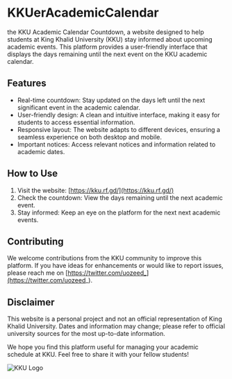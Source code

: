 # KKUerAcademicCalendar
the KKU Academic Calendar Countdown, a website designed to help students at King Khalid University (KKU) stay informed about upcoming academic events. This platform provides a user-friendly interface that displays the days remaining until the next event on the KKU academic calendar.

## Features

- Real-time countdown: Stay updated on the days left until the next significant event in the academic calendar.
- User-friendly design: A clean and intuitive interface, making it easy for students to access essential information.
- Responsive layout: The website adapts to different devices, ensuring a seamless experience on both desktop and mobile.
- Important notices: Access relevant notices and information related to academic dates.

## How to Use

1. Visit the website: [https://kku.rf.gd/](https://kku.rf.gd/)
2. Check the countdown: View the days remaining until the next academic event.
3. Stay informed: Keep an eye on the platform for the next next academic events.

## Contributing

We welcome contributions from the KKU community to improve this platform. If you have ideas for enhancements or would like to report issues, please reach me on [https://twitter.com/uozeed_](https://twitter.com/uozeed_).

## Disclaimer

This website is a personal project and not an official representation of King Khalid University. Dates and information may change; please refer to official university sources for the most up-to-date information.

We hope you find this platform useful for managing your academic schedule at KKU. Feel free to share it with your fellow students!

![KKU Logo](https://www.kku.edu.sa/themes/custom/kkuportal/logo-kku/images/logo.png)
